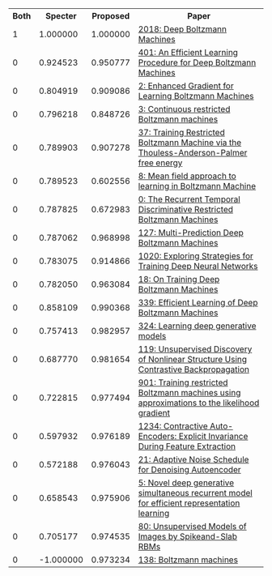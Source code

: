 <html><table><tr>
<th>Both</th>
<th>Specter</th>
<th>Proposed</th>
<th>Paper</th>
</tr>
<tr>
<td>1</td>
<td>1.000000</td>
<td>1.000000</td>
<td><a href="https://www.semanticscholar.org/paper/85021c84383d18a7a4434d76dc8135fc6bdc0aa6">2018: Deep Boltzmann Machines</a></td>
</tr>
<tr>
<td>0</td>
<td>0.924523</td>
<td>0.950777</td>
<td><a href="https://www.semanticscholar.org/paper/d4599b177559dd5ede4dda9d6d96aa149fc71942">401: An Efficient Learning Procedure for Deep Boltzmann Machines</a></td>
</tr>
<tr>
<td>0</td>
<td>0.804919</td>
<td>0.909086</td>
<td><a href="https://www.semanticscholar.org/paper/41d6640f0db8b80847899f1691dfda2583c33142">2: Enhanced Gradient for Learning Boltzmann Machines</a></td>
</tr>
<tr>
<td>0</td>
<td>0.796218</td>
<td>0.848726</td>
<td><a href="https://www.semanticscholar.org/paper/7107a9602d3712d30f0ab9d4ea0ab2165ee4e1fa">3: Continuous restricted Boltzmann machines</a></td>
</tr>
<tr>
<td>0</td>
<td>0.789903</td>
<td>0.907278</td>
<td><a href="https://www.semanticscholar.org/paper/21ec338128274674ebd67cb546a249d0bd2e61a1">37: Training Restricted Boltzmann Machine via the Thouless-Anderson-Palmer free energy</a></td>
</tr>
<tr>
<td>0</td>
<td>0.789523</td>
<td>0.602556</td>
<td><a href="https://www.semanticscholar.org/paper/90d0666acbe5dc2c3a110a58aadd8c9e331209ea">8: Mean field approach to learning in Boltzmann Machine</a></td>
</tr>
<tr>
<td>0</td>
<td>0.787825</td>
<td>0.672983</td>
<td><a href="https://www.semanticscholar.org/paper/287ed6c5f4a0e023ac94181a2d7b103837cde131">0: The Recurrent Temporal Discriminative Restricted Boltzmann Machines</a></td>
</tr>
<tr>
<td>0</td>
<td>0.787062</td>
<td>0.968998</td>
<td><a href="https://www.semanticscholar.org/paper/5656fa5aa6e1beeb98703fc53ec112ad227c49ca">127: Multi-Prediction Deep Boltzmann Machines</a></td>
</tr>
<tr>
<td>0</td>
<td>0.783075</td>
<td>0.914866</td>
<td><a href="https://www.semanticscholar.org/paper/05fd1da7b2e34f86ec7f010bef068717ae964332">1020: Exploring Strategies for Training Deep Neural Networks</a></td>
</tr>
<tr>
<td>0</td>
<td>0.782050</td>
<td>0.963084</td>
<td><a href="https://www.semanticscholar.org/paper/517c31e5390d1d743aca69d16098be6ca30ebd2d">18: On Training Deep Boltzmann Machines</a></td>
</tr>
<tr>
<td>0</td>
<td>0.858109</td>
<td>0.990368</td>
<td><a href="https://www.semanticscholar.org/paper/00cd1dab559a9671b692f39f14c1573ab2d1416b">339: Efficient Learning of Deep Boltzmann Machines</a></td>
</tr>
<tr>
<td>0</td>
<td>0.757413</td>
<td>0.982957</td>
<td><a href="https://www.semanticscholar.org/paper/923d8dd5d36dd5ab68aadbe2e3eecb57de88d859">324: Learning deep generative models</a></td>
</tr>
<tr>
<td>0</td>
<td>0.687770</td>
<td>0.981654</td>
<td><a href="https://www.semanticscholar.org/paper/98a3c337a435553add253eb1af71eb9fc998bf5e">119: Unsupervised Discovery of Nonlinear Structure Using Contrastive Backpropagation</a></td>
</tr>
<tr>
<td>0</td>
<td>0.722815</td>
<td>0.977494</td>
<td><a href="https://www.semanticscholar.org/paper/73d6a26f407db77506959fdf3f7b853e44f3844a">901: Training restricted Boltzmann machines using approximations to the likelihood gradient</a></td>
</tr>
<tr>
<td>0</td>
<td>0.597932</td>
<td>0.976189</td>
<td><a href="https://www.semanticscholar.org/paper/195d0a8233a7a46329c742eaff56c276f847fadc">1234: Contractive Auto-Encoders: Explicit Invariance During Feature Extraction</a></td>
</tr>
<tr>
<td>0</td>
<td>0.572188</td>
<td>0.976043</td>
<td><a href="https://www.semanticscholar.org/paper/a5bdc9026d96b0a3317c93110fc2e56f59db2f9a">21: Adaptive Noise Schedule for Denoising Autoencoder</a></td>
</tr>
<tr>
<td>0</td>
<td>0.658543</td>
<td>0.975906</td>
<td><a href="https://www.semanticscholar.org/paper/104a50406127fdb05ebdeb267fdc6c898104bd80">5: Novel deep generative simultaneous recurrent model for efficient representation learning</a></td>
</tr>
<tr>
<td>0</td>
<td>0.705177</td>
<td>0.974535</td>
<td><a href="https://www.semanticscholar.org/paper/524b24a3523123785bedccfa0ef6c4857bf21b5f">80: Unsupervised Models of Images by Spikeand-Slab RBMs</a></td>
</tr>
<tr>
<td>0</td>
<td>-1.000000</td>
<td>0.973234</td>
<td><a href="https://www.semanticscholar.org/paper/4fba57584addebdcdb259816f144088361b0ca7a">138: Boltzmann machines</a></td>
</tr>
</table></html>
